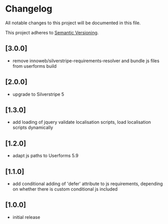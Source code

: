 # Changelog

All notable changes to this project will be documented in this file.

This project adheres to [Semantic Versioning](http://semver.org/).

## [3.0.0]

* remove innoweb/silverstripe-requirements-resolver and bundle js files from userforms build

## [2.0.0]

* upgrade to Silverstripe 5

## [1.3.0]

* add loading of jquery validate localisation scripts, load localisation scripts dynamically

## [1.2.0]

* adapt js paths to Userforms 5.9

## [1.1.0]

* add conditional adding of 'defer' attribute to js requirements, depending on whether there is custom conditional js included

## [1.0.0]

* initial release
